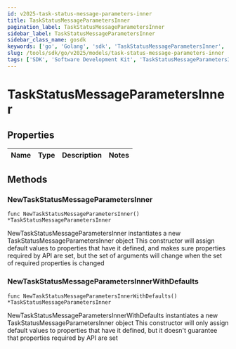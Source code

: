 ```yaml
---
id: v2025-task-status-message-parameters-inner
title: TaskStatusMessageParametersInner
pagination_label: TaskStatusMessageParametersInner
sidebar_label: TaskStatusMessageParametersInner
sidebar_class_name: gosdk
keywords: ['go', 'Golang', 'sdk', 'TaskStatusMessageParametersInner', 'V2025TaskStatusMessageParametersInner'] 
slug: /tools/sdk/go/v2025/models/task-status-message-parameters-inner
tags: ['SDK', 'Software Development Kit', 'TaskStatusMessageParametersInner', 'V2025TaskStatusMessageParametersInner']
---
```


# TaskStatusMessageParametersInner

## Properties

Name | Type | Description | Notes
------------ | ------------- | ------------- | -------------

## Methods

### NewTaskStatusMessageParametersInner

`func NewTaskStatusMessageParametersInner() *TaskStatusMessageParametersInner`

NewTaskStatusMessageParametersInner instantiates a new TaskStatusMessageParametersInner object
This constructor will assign default values to properties that have it defined,
and makes sure properties required by API are set, but the set of arguments
will change when the set of required properties is changed

### NewTaskStatusMessageParametersInnerWithDefaults

`func NewTaskStatusMessageParametersInnerWithDefaults() *TaskStatusMessageParametersInner`

NewTaskStatusMessageParametersInnerWithDefaults instantiates a new TaskStatusMessageParametersInner object
This constructor will only assign default values to properties that have it defined,
but it doesn't guarantee that properties required by API are set



